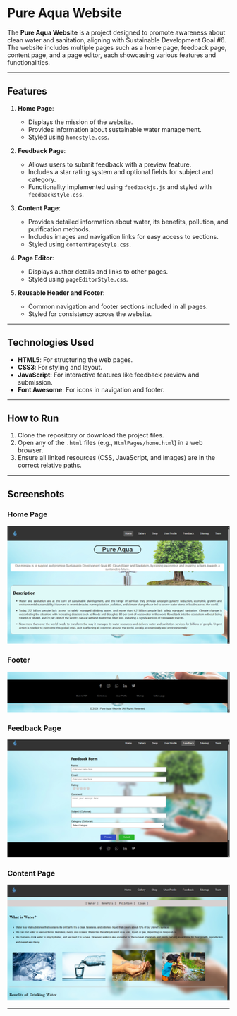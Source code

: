 # Pure Aqua Website

The **Pure Aqua Website** is a project designed to promote awareness about clean water and sanitation, aligning with Sustainable Development Goal #6. The website includes multiple pages such as a home page, feedback page, content page, and a page editor, each showcasing various features and functionalities.


---

## Features

1. **Home Page**:
   - Displays the mission of the website.
   - Provides information about sustainable water management.
   - Styled using `homestyle.css`.

2. **Feedback Page**:
   - Allows users to submit feedback with a preview feature.
   - Includes a star rating system and optional fields for subject and category.
   - Functionality implemented using `feedbackjs.js` and styled with `feedbackstyle.css`.

3. **Content Page**:
   - Provides detailed information about water, its benefits, pollution, and purification methods.
   - Includes images and navigation links for easy access to sections.
   - Styled using `contentPageStyle.css`.

4. **Page Editor**:
   - Displays author details and links to other pages.
   - Styled using `pageEditorStyle.css`.

5. **Reusable Header and Footer**:
   - Common navigation and footer sections included in all pages.
   - Styled for consistency across the website.

---

## Technologies Used

- **HTML5**: For structuring the web pages.
- **CSS3**: For styling and layout.
- **JavaScript**: For interactive features like feedback preview and submission.
- **Font Awesome**: For icons in navigation and footer.

---

## How to Run

1. Clone the repository or download the project files.
2. Open any of the `.html` files (e.g., `HtmlPages/home.html`) in a web browser.
3. Ensure all linked resources (CSS, JavaScript, and images) are in the correct relative paths.

---

## Screenshots

### Home Page
![Home Page](images/homepage.png)

### Footer
![Footer](images/footer.png)

### Feedback Page
![Feedback Page](images/feedbackpage.png)

### Content Page
![Content Page](images/contentpage.png)

---

